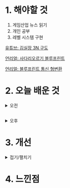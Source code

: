 
# 1. 해야할 것

1. 게임산업 뉴스 읽기 
2. 개인 공부  
3. 레벨 시스템 구현

[유튜브: 김실장 3N 구도](https://www.youtube.com/watch?v=gVISCpUAyHY)

[언리얼: 사다리오르기 블루프린트](https://www.youtube.com/watch?v=ENux2q8sjoQ)

[언리얼: 블루프린트 통신 형변환](https://dev.epicgames.com/community/learning/courses/D2r/unreal-engine-791723/YZar/unreal-engine-b7b855)

# 2. 오늘 배운 것

<details>
<summary>오전</summary>

## 오늘의 뉴스


## 사다리 만들기

![image](https://github.com/JM94Ent/TIL-WIL/assets/143363550/766a8000-8d2a-4d99-b3c6-1329e17e3edc)

### BP_thirdpersoncharacter

![image](https://github.com/JM94Ent/TIL-WIL/assets/143363550/90aeecfb-2532-423d-8adc-80fc81078feb)

![image](https://github.com/JM94Ent/TIL-WIL/assets/143363550/2c31b20e-b8ba-4228-9c1d-bfb7b847cb57)


### BP_ladder

![image](https://github.com/JM94Ent/TIL-WIL/assets/143363550/24551a43-53fa-44d6-a2a3-92b2515abf70)


</details>

##

<details>
<summary>오후</summary>


</details>




# 3. 개선


<details>
<summary>접기/펼치기</summary>


</details>



# 4. 느낀점


